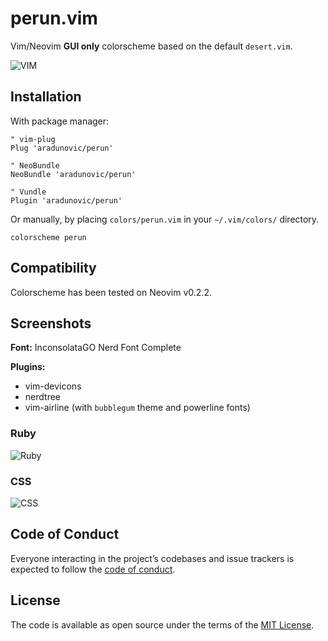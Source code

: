 # perun.vim

Vim/Neovim **GUI only** colorscheme based on the default `desert.vim`.

![VIM](https://raw.githubusercontent.com/aradunovic/perun.vim/master/screenshots/vim.png)

## Installation

With package manager:

```viml
" vim-plug
Plug 'aradunovic/perun'

" NeoBundle
NeoBundle 'aradunovic/perun'

" Vundle
Plugin 'aradunovic/perun'
```

Or manually, by placing `colors/perun.vim` in your `~/.vim/colors/` directory.

```viml
colorscheme perun
```

## Compatibility

Colorscheme has been tested on Neovim v0.2.2.

## Screenshots

**Font:** InconsolataGO Nerd Font Complete

**Plugins:**
* vim-devicons
* nerdtree
* vim-airline (with `bubblegum` theme and powerline fonts)

### Ruby

![Ruby](https://raw.githubusercontent.com/aradunovic/perun.vim/master/screenshots/ruby.png)

### CSS

![CSS](https://raw.githubusercontent.com/aradunovic/perun.vim/master/screenshots/css.png)

## Code of Conduct

Everyone interacting in the  project’s codebases and issue trackers is expected
to follow the
[code of conduct](https://github.com/aradunovic/perun.vim/blob/master/CODE_OF_CONDUCT.md).

## License

The code is available as open source under the terms of the
[MIT License](https://opensource.org/licenses/MIT).
